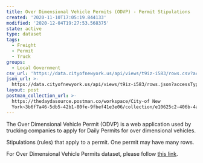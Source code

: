 ```yaml
---
title: Over Dimensional Vehicle Permits (ODVP) - Permit Stipulations
created: '2020-11-10T17:05:19.844133'
modified: '2020-12-04T19:27:53.568375'
state: active
type: dataset
tags:
  - Freight
  - Permit
  - Truck
groups:
  - Local Government
csv_url: 'https://data.cityofnewyork.us/api/views/t9iz-i583/rows.csv?accessType=DOWNLOAD'
json_url: >-
  https://data.cityofnewyork.us/api/views/t9iz-i583/rows.json?accessType=DOWNLOAD
layout: post
postman_collection_url: >-
  https://thedaydasource.postman.co/workspace/City-of New
  York~3b6f7a46-5db5-42b1-80fe-9fbef41e3e06/collection/e10625c2-406b-4a98-ab51-83d7ad8b2ed0
---
```

The Over Dimensional Vehicle Permit (ODVP) is a web application used by trucking companies to apply for Daily Permits for over dimensional vehicles.

Stipulations (rules) that apply to a permit. One permit may have many rows.


For Over Dimensional Vehicle Permits dataset, please follow <a href="https://data.cityofnewyork.us/Transportation/Over-Dimensional-Vehicle-Permits-ODVP-/as69-ew8f">this link</a>.
